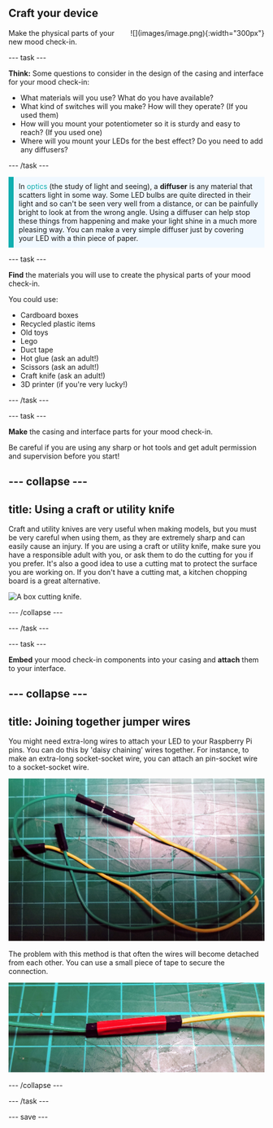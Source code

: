 ## Craft your device

<div style="display: flex; flex-wrap: wrap">
<div style="flex-basis: 200px; flex-grow: 1; margin-right: 15px;">
Make the physical parts of your new mood check-in.
</div>
<div>
![](images/image.png){:width="300px"}
</div>
</div>

--- task ---

**Think:** Some questions to consider in the design of the casing and interface for your mood check-in: 

+ What materials will you use? What do you have available?
+ What kind of switches will you make? How will they operate? (If you used them)
+ How will you mount your potentiometer so it is sturdy and easy to reach? (If you used one)
+ Where will you mount your LEDs for the best effect? Do you need to add any diffusers?

--- /task ---

<p style='border-left: solid; border-width:10px; border-color: #0faeb0; background-color: aliceblue; padding: 10px;'>
In <span style="color: #0faeb0">optics</span> (the study of light and seeing), a <b>diffuser</b> is any material that scatters light in some way. Some LED bulbs are quite directed in their light and so can't be seen very well from a distance, or can be painfully bright to look at from the wrong angle. Using a diffuser can help stop these things from happening and make your light shine in a much more pleasing way. You can make a very simple diffuser just by covering your LED with a thin piece of paper.
</p>

--- task ---

**Find** the materials you will use to create the physical parts of your mood check-in.

You could use:
+ Cardboard boxes
+ Recycled plastic items
+ Old toys
+ Lego
+ Duct tape
+ Hot glue (ask an adult!)
+ Scissors (ask an adult!)
+ Craft knife (ask an adult!)
+ 3D printer (if you're very lucky!)

--- /task ---

--- task ---

**Make** the casing and interface parts for your mood check-in.

Be careful if you are using any sharp or hot tools and get adult permission and supervision before you start!

--- collapse ---
---
title: Using a craft or utility knife
---

Craft and utility knives are very useful when making models, but you must be very careful when using them, as they are extremely sharp and can easily cause an injury. If you are using a craft or utility knife, make sure you have a responsible adult with you, or ask them to do the cutting for you if you prefer. It's also a good idea to use a cutting mat to protect the surface you are working on. If you don't have a cutting mat, a kitchen chopping board is a great alternative.

![A box cutting knife.](https://upload.wikimedia.org/wikipedia/commons/c/cf/Box-cutter.jpg)

--- /collapse ---

--- /task ---

--- task ---

**Embed** your mood check-in components into your casing and **attach** them to your interface.

--- collapse ---
---
title: Joining together jumper wires
---

You might need extra-long wires to attach your LED to your Raspberry Pi pins. You can do this by 'daisy chaining' wires together. For instance, to make an extra-long socket-socket wire, you can attach an pin-socket wire to a socket-socket wire.

![A pin-socket wire attached to a socket-socket wire.](images/daisy-chain.jpg)

The problem with this method is that often the wires will become detached from each other. You can use a small piece of tape to secure the connection.

![A pin-socket wire taped to a socket-socket wire.](images/tape-daisy-chain.jpg)

--- /collapse ---

--- /task ---

--- save ---